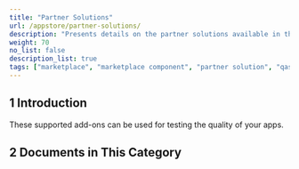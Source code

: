 ```yaml
---
title: "Partner Solutions"
url: /appstore/partner-solutions/
description: "Presents details on the partner solutions available in the Mendix Marketplace."
weight: 70
no_list: false
description_list: true
tags: ["marketplace", "marketplace component", "partner solution", "qas", "ats", "apd", "qsm"]
---
```


## 1 Introduction

These supported add-ons can be used for testing the quality of your apps.

## 2 Documents in This Category
